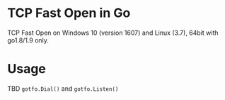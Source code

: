 # TCP Fast Open in Go
TCP Fast Open on Windows 10 (version 1607) and Linux (3.7), 64bit with go1.8/1.9 only.

# Usage
TBD
`gotfo.Dial()` and `gotfo.Listen()`